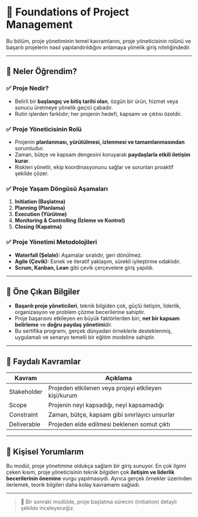 # 📘 Foundations of Project Management

Bu bölüm, proje yönetiminin temel kavramlarını, proje yöneticisinin rolünü ve başarılı projelerin nasıl yapılandırıldığını anlamaya yönelik giriş niteliğindedir.

---

## 🎯 Neler Öğrendim?

### ✅ Proje Nedir?
- Belirli bir **başlangıç ve bitiş tarihi olan**, özgün bir ürün, hizmet veya sonucu üretmeye yönelik geçici çabadır.
- Rutin işlerden farklıdır; her projenin hedefi, kapsamı ve çıktısı özeldir.

### ✅ Proje Yöneticisinin Rolü
- Projenin **planlanması, yürütülmesi, izlenmesi ve tamamlanmasından** sorumludur.
- Zaman, bütçe ve kapsam dengesini koruyarak **paydaşlarla etkili iletişim kurar**.
- Riskleri yönetir, ekip koordinasyonunu sağlar ve sorunları proaktif şekilde çözer.

### ✅ Proje Yaşam Döngüsü Aşamaları
1. **Initiation (Başlatma)**
2. **Planning (Planlama)**
3. **Execution (Yürütme)**
4. **Monitoring & Controlling (İzleme ve Kontrol)**
5. **Closing (Kapatma)**

### ✅ Proje Yönetimi Metodolojileri
- **Waterfall (Şelale):** Aşamalar sıralıdır, geri dönülmez.
- **Agile (Çevik):** Esnek ve iteratif yaklaşım, sürekli iyileştirme odaklıdır.
- **Scrum, Kanban, Lean** gibi çevik çerçevelere giriş yapıldı.

---

## 🧠 Öne Çıkan Bilgiler

- **Başarılı proje yöneticileri**, teknik bilgiden çok, güçlü iletişim, liderlik, organizasyon ve problem çözme becerilerine sahiptir.
- Proje başarısını etkileyen en büyük faktörlerden biri, **net bir kapsam belirleme** ve **doğru paydaş yönetimi**dir.
- Bu sertifika programı, gerçek dünyadan örneklerle desteklenmiş, uygulamalı ve senaryo temelli bir eğitim modeline sahiptir.

---

## 🔗 Faydalı Kavramlar

| Kavram | Açıklama |
|--------|----------|
| Stakeholder | Projeden etkilenen veya projeyi etkileyen kişi/kurum |
| Scope | Projenin neyi kapsadığı, neyi kapsamadığı |
| Constraint | Zaman, bütçe, kapsam gibi sınırlayıcı unsurlar |
| Deliverable | Projeden elde edilmesi beklenen somut çıktı |

---

## 📝 Kişisel Yorumlarım

Bu modül, proje yönetimine oldukça sağlam bir giriş sunuyor. En çok ilgimi çeken kısım, proje yöneticisinin teknik bilgiden çok **iletişim ve liderlik becerilerinin önemine** vurgu yapılmasıydı. Ayrıca gerçek örnekler üzerinden ilerlemek, teorik bilgileri daha kolay kavramamı sağladı.

---

> 🚀 Bir sonraki modülde, proje başlatma sürecini (initiation) detaylı şekilde inceleyeceğiz.
